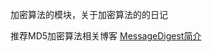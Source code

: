 加密算法的模块，关于加密算法的的日记

推荐MD5加密算法相关博客
[MessageDigest简介](https://blog.csdn.net/hudashi/article/details/8394158)